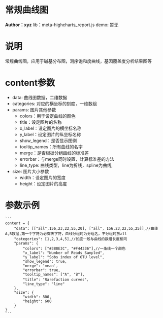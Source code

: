 常规曲线图
========
**Author：xyz**
lib：meta-highcharts_report.js
demo: 暂无

# 说明

常规曲线图，应用于碱基分布图，测序饱和度曲线，基因覆盖度分析结果图等

# content参数

* data: 曲线图数据，二维数据
* categories: 对应的横坐标的刻度，一维数组
* params: 图片其他参数
	+ colors：用于设定曲线的颜色
	+ title：设定图片的名称
	+ x_label：设定图片的横坐标名称
	+ y_label：设定图片的纵坐标名称
	+ show_legend：是否显示图例
	+ tooltip_names：所有曲线的名字
	+ merge：是否根据分组画线的标准差
	+ errorbar：与merge同时设置，计算标准差的方法
	+ line_type: 曲线类型，line为折线，spline为曲线,
* size: 图片大小参数
	+ width：设定图片的宽度
	+ height：设定图片的高度


# 参数示例

	```
	content = {
		"data": [["all",156,23,22,55,20], ["all", 156,23,22,55,25]],//曲线A,B数据,第一个字符为必穿传字符，曲线分组时为分组名，不分组时放all
		"categories": [1,2,3,4,5],//长度一般与曲线的数组长度相同
		"params": {
	        "colors": ["#388E3C", "#F44336"],//一条线一个颜色
	        "x_label": "Number of Reads Sampled",
	        "y_label": "Sobs index of OTU level",
	        "show_legend": true,
	        "merge": 'mean',
	        "errorbar": true,
	        "tooltip_names": ["A", "B"],
	        "title": "Rarefaction curves"，
	        "line_type": "line"
	    },
	    "size": {
	        "width": 800,
	        "height": 600
	    }
	}
	```

